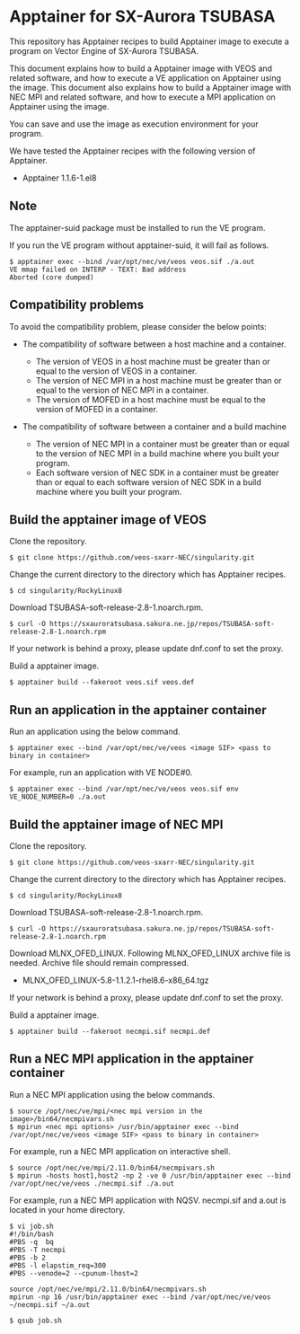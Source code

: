 # Apptainer for SX-Aurora TSUBASA

This repository has Apptainer recipes to build Apptainer image to execute a program on Vector Engine of SX-Aurora TSUBASA.

This document explains how to build a Apptainer image with VEOS and related software, and how to execute a VE application on Apptainer using the image.
This document also explains how to build a Apptainer image with NEC MPI and related software, and how to execute a MPI application on Apptainer using the image.

You can save and use the image as execution environment for your program.

We have tested the Apptainer recipes with the following version of Apptainer.

* Apptainer 1.1.6-1.el8

## Note

The apptainer-suid package must be installed to run the VE program.

If you run the VE program without apptainer-suid, it will fail as follows.

~~~
$ apptainer exec --bind /var/opt/nec/ve/veos veos.sif ./a.out
VE mmap failed on INTERP - TEXT: Bad address
Aborted (core dumped)
~~~

## Compatibility problems

To avoid the compatibility problem, please consider the below points:

* The compatibility of software between a host machine and a container.
  * The version of VEOS in a host machine must be greater than or equal to the version of VEOS in a container.
  * The version of NEC MPI in a host machine must be greater than or equal to the version of NEC MPI in a container.
  * The version of MOFED in a host machine must be equal to the version of MOFED in a container.

* The compatibility of software between a container and a build machine
  * The version of NEC MPI in a container must be greater than or equal to the version of NEC MPI in a build machine where you built your program.
  * Each software version of NEC SDK in a container must be greater than or equal to each software version of NEC SDK in a build machine where you built your program.


## Build the apptainer image of VEOS

Clone the repository.

~~~
$ git clone https://github.com/veos-sxarr-NEC/singularity.git
~~~

Change the current directory to the directory which has Apptainer recipes.
~~~
$ cd singularity/RockyLinux8
~~~

Download TSUBASA-soft-release-2.8-1.noarch.rpm.


~~~
$ curl -O https://sxauroratsubasa.sakura.ne.jp/repos/TSUBASA-soft-release-2.8-1.noarch.rpm
~~~

If your network is behind a proxy, please update dnf.conf to set the proxy.

Build a apptainer image.

~~~
$ apptainer build --fakeroot veos.sif veos.def
~~~

## Run an application in the apptainer container

Run an application using the below command.

~~~
$ apptainer exec --bind /var/opt/nec/ve/veos <image SIF> <pass to binary in container>
~~~

For example, run an application with VE NODE#0.
~~~
$ apptainer exec --bind /var/opt/nec/ve/veos veos.sif env VE_NODE_NUMBER=0 ./a.out
~~~

## Build the apptainer image of NEC MPI

Clone the repository.

~~~
$ git clone https://github.com/veos-sxarr-NEC/singularity.git
~~~

Change the current directory to the directory which has Apptainer recipes.
~~~
$ cd singularity/RockyLinux8
~~~

Download TSUBASA-soft-release-2.8-1.noarch.rpm.


~~~
$ curl -O https://sxauroratsubasa.sakura.ne.jp/repos/TSUBASA-soft-release-2.8-1.noarch.rpm
~~~

Download MLNX_OFED_LINUX.
Following MLNX_OFED_LINUX archive file is needed.
Archive file should remain compressed.

   - MLNX_OFED_LINUX-5.8-1.1.2.1-rhel8.6-x86_64.tgz

If your network is behind a proxy, please update dnf.conf to set the proxy.

Build a apptainer image.

~~~
$ apptainer build --fakeroot necmpi.sif necmpi.def
~~~

## Run a NEC MPI application in the apptainer container

Run a NEC MPI application using the below commands.

~~~
$ source /opt/nec/ve/mpi/<nec mpi version in the image>/bin64/necmpivars.sh
$ mpirun <nec mpi options> /usr/bin/apptainer exec --bind /var/opt/nec/ve/veos <image SIF> <pass to binary in container>
~~~

For example, run a NEC MPI application on interactive shell.
~~~
$ source /opt/nec/ve/mpi/2.11.0/bin64/necmpivars.sh
$ mpirun -hosts host1,host2 -np 2 -ve 0 /usr/bin/apptainer exec --bind /var/opt/nec/ve/veos ./necmpi.sif ./a.out
~~~

For example, run a NEC MPI application with NQSV.
necmpi.sif and a.out is located in your home directory.
~~~
$ vi job.sh
#!/bin/bash
#PBS -q  bq
#PBS -T necmpi
#PBS -b 2
#PBS -l elapstim_req=300
#PBS --venode=2 --cpunum-lhost=2

source /opt/nec/ve/mpi/2.11.0/bin64/necmpivars.sh
mpirun -np 16 /usr/bin/apptainer exec --bind /var/opt/nec/ve/veos ~/necmpi.sif ~/a.out

$ qsub job.sh
~~~
